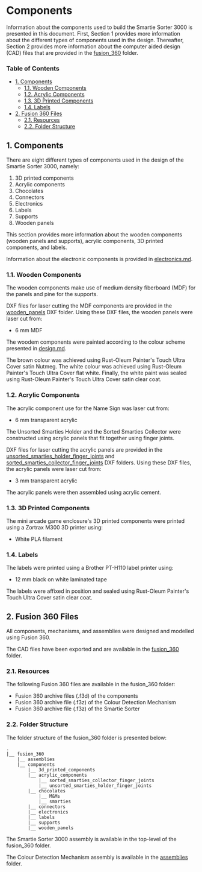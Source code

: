 # Components

Information about the components used to build the Smartie Sorter 3000 is presented in this document. First, Section 1 provides more information about the different types of components used in the design. Thereafter, Section 2 provides more information about the computer aided design (CAD) files that are provided in the [fusion_360](https://github.com/pieterberg/Smartie-Sorter/tree/main/fusion_360) folder.

### Table of Contents

- [1. Components](#1-components)
  - [1.1. Wooden Components](#11-wooden-components)
  - [1.2. Acrylic Components](#12-acrylic-components)
  - [1.3. 3D Printed Components](#13-3d-printed-components)
  - [1.4. Labels](#14-labels)
- [2. Fusion 360 Files](#2-fusion-360-files)
  - [2.1. Resources](#21-resources)
  - [2.2. Folder Structure](#22-folder-structure)

## 1. Components

There are eight different types of components used in the design of the Smartie Sorter 3000, namely: 

1. 3D printed components
2. Acrylic components
3. Chocolates
4. Connectors
5. Electronics
6. Labels
7. Supports
8. Wooden panels

This section provides more information about the wooden components (wooden panels and supports), acrylic components, 3D printed components, and labels.

Information about the electronic components is provided in [electronics.md](https://github.com/pieterberg/Smartie-Sorter/blob/main/electronics.md).

### 1.1. Wooden Components

The wooden components make use of medium density fiberboard (MDF) for the panels and pine for the supports.

DXF files for laser cutting the MDF components are provided in the [wooden_panels](https://github.com/pieterberg/Smartie-Sorter/tree/main/documentation/dxf_files/wooden_panels) DXF folder. Using these DXF files, the wooden panels were laser cut from:

- 6 mm MDF

The woodem components were painted according to the colour scheme presented in [design.md](https://github.com/pieterberg/Smartie-Sorter/blob/main/design.md).

The brown colour was achieved using Rust-Oleum Painter's Touch Ultra Cover satin Nutmeg. The white colour was achieved using Rust-Oleum Painter's Touch Ultra Cover flat white. Finally, the white paint was sealed using Rust-Oleum Painter's Touch Ultra Cover satin clear coat.

### 1.2. Acrylic Components

The acrylic component use for the Name Sign was laser cut from:

- 6 mm transparent acrylic

The Unsorted Smarties Holder and the Sorted Smarties Collector were constructed using acrylic panels that fit together using finger joints.

DXF files for laser cutting the acrylic panels are provided in the [unsorted_smarties_holder_finger_joints](https://github.com/pieterberg/Smartie-Sorter/tree/main/documentation/dxf_files/unsorted_smarties_holder_finger_joints) and [sorted_smarties_collector_finger_joints](https://github.com/pieterberg/Smartie-Sorter/tree/main/documentation/dxf_files/sorted_smarties_collector_finger_joints) DXF folders. Using these DXF files, the acrylic panels were laser cut from: 

- 3 mm transparent acrylic

The acrylic panels were then assembled using acrylic cement.

### 1.3. 3D Printed Components

The mini arcade game enclosure's 3D printed components were printed using a Zortrax M300 3D printer using:

- White PLA filament

### 1.4. Labels

The labels were printed using a Brother PT-H110 label printer using:

- 12 mm black on white laminated tape

The labels were affixed in position and sealed using Rust-Oleum Painter's Touch Ultra Cover satin clear coat.

## 2. Fusion 360 Files

All components, mechanisms, and assemblies were designed and modelled using Fusion 360.

The CAD files have been exported and are available in the [fusion_360](https://github.com/pieterberg/Smartie-Sorter/tree/main/fusion_360) folder.

### 2.1. Resources

The following Fusion 360 files are available in the fusion_360 folder:

- Fusion 360 archive files (.f3d) of the components
- Fusion 360 archive file (.f3z) of the Colour Detection Mechanism
- Fusion 360 archive file (.f3z) of the Smartie Sorter

### 2.2. Folder Structure

The folder structure of the fusion_360 folder is presented below:

```
.
|__ fusion_360
    |__ assemblies
    |__ components
        |__ 3d_printed_components
        |__ acrylic_components
            |__ sorted_smarties_collector_finger_joints
            |__ unsorted_smarties_holder_finger_joints
        |__ chocolates
            |__ M&Ms
            |__ smarties
        |__ connectors
        |__ electronics
        |__ labels      
        |__ supports
        |__ wooden_panels
```
The Smartie Sorter 3000 assembly is available in the top-level of the fusion_360 folder.

The Colour Detection Mechanism assembly is available in the [assemblies](https://github.com/pieterberg/Smartie-Sorter/tree/main/fusion_360/assemblies) folder.


